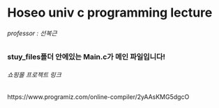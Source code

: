 # Hoseo univ c programming lecture
<h6>professor : 선복근</h6>
<h3>stuy_files폴더 안에있는 Main.c가 메인 파일입니다!</h3>

<h6>쇼핑몰 프로젝트 링크</h6>
https://www.programiz.com/online-compiler/2yAAsKMG5dgcO
